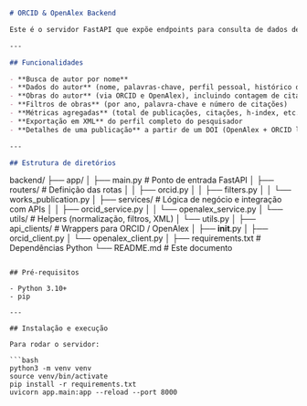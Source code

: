 ```markdown
# ORCID & OpenAlex Backend

Este é o servidor FastAPI que expõe endpoints para consulta de dados de autores e publicações usando as APIs do ORCID e do OpenAlex.

---

## Funcionalidades

- **Busca de autor por nome**  
- **Dados do autor** (nome, palavras-chave, perfil pessoal, histórico de empregos e formações)  
- **Obras do autor** (via ORCID e OpenAlex), incluindo contagem de citações  
- **Filtros de obras** (por ano, palavra-chave e número de citações)  
- **Métricas agregadas** (total de publicações, citações, h-index, etc.)  
- **Exportação em XML** do perfil completo do pesquisador  
- **Detalhes de uma publicação** a partir de um DOI (OpenAlex + ORCID lookup)  

---

## Estrutura de diretórios

```

backend/
├── app/
│   ├── main.py                    # Ponto de entrada FastAPI
│   ├── routers/                   # Definição das rotas
│   │   ├── orcid.py
│   │   ├── filters.py
│   │   └── works\_publication.py
│   ├── services/                  # Lógica de negócio e integração com APIs
│   │   ├── orcid\_service.py
│   │   └── openalex\_service.py
│   └── utils/                     # Helpers (normalização, filtros, XML)
│       └── utils.py
│
├── api\_clients/                   # Wrappers para ORCID / OpenAlex
│   ├── **init**.py
│   ├── orcid\_client.py
│   └── openalex\_client.py
│
├── requirements.txt               # Dependências Python
└── README.md                      # Este documento

````

## Pré-requisitos

- Python 3.10+  
- pip  

---

## Instalação e execução

Para rodar o servidor:

```bash
python3 -m venv venv
source venv/bin/activate
pip install -r requirements.txt
uvicorn app.main:app --reload --port 8000
````

```
```
